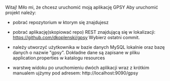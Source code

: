 Witaj!
Miło mi, że chcesz uruchomić moją aplikację GPSY
Aby uruchomić projekt należy: 
- pobrać repozytorium w ktorym się znajdujesz
- pobrać aplikację(skopiować repo) REST znajdującą się w lokalizacji:
https://github.com/dkoplenski/gpsy
Wybierz ostatni commit.

- należy utworzyć użytkownika w bazie danych MySQL lokalnie oraz bazę danych o nazwie "gpsy". Dokładne
dane są zapisane w pliku application.properties w katalogu resources

- warstwę widoku po uruchomieniu dwóch aplikacji wraz z krótkim manualem ujżymy pod adresem:
http://localhost:9090/gpsy